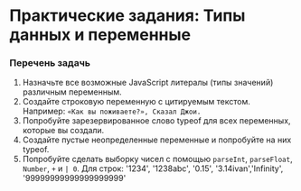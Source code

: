 Практические задания: Типы данных и переменные
==================================

### Перечень задачь
1) Назначьте все возможные JavaScript литералы (типы значений)  различным переменным.
2) Создайте строковую переменную с цитируемым текстом.
Например: ``«Как вы поживаете?», Сказал Джои.``
3) Попробуйте зарезервированное слово typeof для всех переменных, которые вы создали.
4) Создайте пустые неопределенные переменные и попробуйте на них typeof.
5) Попробуйте сделать выборку чисел с помощью `parseInt`, `parseFloat`, `Number`, `+` и `| 0`. Для строк:  '1234', '1238abc', '0.15', '3.14ivan','Infinity', '99999999999999999999'

